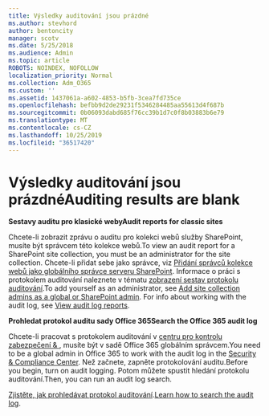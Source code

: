 ```yaml
---
title: Výsledky auditování jsou prázdné
ms.author: stevhord
author: bentoncity
manager: scotv
ms.date: 5/25/2018
ms.audience: Admin
ms.topic: article
ROBOTS: NOINDEX, NOFOLLOW
localization_priority: Normal
ms.collection: Adm_O365
ms.custom: ''
ms.assetid: 1437061a-a602-4853-b5fb-3cea7fd735ce
ms.openlocfilehash: befbb9d2de29231f5346284485aa55613d4f687b
ms.sourcegitcommit: 0b06093dabd685f76cc39b1d7c0f8b03883b6e79
ms.translationtype: MT
ms.contentlocale: cs-CZ
ms.lasthandoff: 10/25/2019
ms.locfileid: "36517420"
---
```

# <a name="auditing-results-are-blank"></a><span data-ttu-id="55524-102">Výsledky auditování jsou prázdné</span><span class="sxs-lookup"><span data-stu-id="55524-102">Auditing results are blank</span></span>

 <span data-ttu-id="55524-103">**Sestavy auditu pro klasické weby**</span><span class="sxs-lookup"><span data-stu-id="55524-103">**Audit reports for classic sites**</span></span>
  
<span data-ttu-id="55524-104">Chcete-li zobrazit zprávu o auditu pro kolekci webů služby SharePoint, musíte být správcem této kolekce webů.</span><span class="sxs-lookup"><span data-stu-id="55524-104">To view an audit report for a SharePoint site collection, you must be an administrator for the site collection.</span></span> <span data-ttu-id="55524-105">Chcete-li přidat sebe jako správce, viz [Přidání správců kolekce webů jako globálního správce serveru SharePoint](https://go.microsoft.com/fwlink/?linkid=869390). Informace o práci s protokolem auditování naleznete v tématu [zobrazení sestav protokolu auditování](https://go.microsoft.com/fwlink/?linkid=395237).</span><span class="sxs-lookup"><span data-stu-id="55524-105">To add yourself as an administrator, see [Add site collection admins as a global or SharePoint admin](https://go.microsoft.com/fwlink/?linkid=869390). For info about working with the audit log, see [View audit log reports](https://go.microsoft.com/fwlink/?linkid=395237).</span></span> 
  
 <span data-ttu-id="55524-106">**Prohledat protokol auditu sady Office 365**</span><span class="sxs-lookup"><span data-stu-id="55524-106">**Search the Office 365 audit log**</span></span>
  
<span data-ttu-id="55524-107">Chcete-li pracovat s protokolem auditování v [centru pro kontrolu zabezpečení &amp; ](https://protection.office.com), musíte být v sadě Office 365 globálním správcem.</span><span class="sxs-lookup"><span data-stu-id="55524-107">You need to be a global admin in Office 365 to work with the audit log in the [Security &amp; Compliance Center](https://protection.office.com).</span></span> <span data-ttu-id="55524-108">Než začnete, zapněte protokolování auditu.</span><span class="sxs-lookup"><span data-stu-id="55524-108">Before you begin, turn on audit logging.</span></span> <span data-ttu-id="55524-109">Potom můžete spustit hledání protokolu auditování.</span><span class="sxs-lookup"><span data-stu-id="55524-109">Then, you can run an audit log search.</span></span> 
  
<span data-ttu-id="55524-110">[Zjistěte, jak prohledávat protokol auditování](https://go.microsoft.com/fwlink/?linkid=708432).</span><span class="sxs-lookup"><span data-stu-id="55524-110">[Learn how to search the audit log](https://go.microsoft.com/fwlink/?linkid=708432).</span></span>
  

